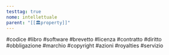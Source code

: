```yaml
---
testtag: true
nome: intellettuale
parent: "[[🏛️property]]"
---
```

#codice  #libro #software #brevetto #licenza #contratto #diritto #obbligazione #marchio #copyright #azioni #royalties #servizio